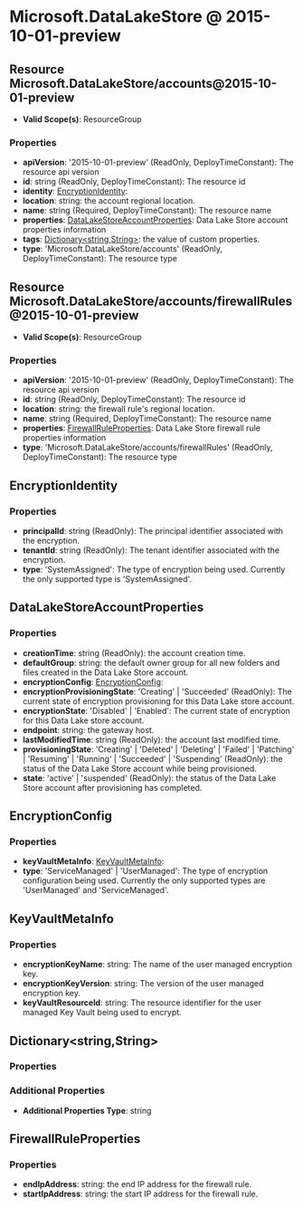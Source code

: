 # Microsoft.DataLakeStore @ 2015-10-01-preview

## Resource Microsoft.DataLakeStore/accounts@2015-10-01-preview
* **Valid Scope(s)**: ResourceGroup
### Properties
* **apiVersion**: '2015-10-01-preview' (ReadOnly, DeployTimeConstant): The resource api version
* **id**: string (ReadOnly, DeployTimeConstant): The resource id
* **identity**: [EncryptionIdentity](#encryptionidentity):
* **location**: string: the account regional location.
* **name**: string (Required, DeployTimeConstant): The resource name
* **properties**: [DataLakeStoreAccountProperties](#datalakestoreaccountproperties): Data Lake Store account properties information
* **tags**: [Dictionary<string,String>](#dictionarystringstring): the value of custom properties.
* **type**: 'Microsoft.DataLakeStore/accounts' (ReadOnly, DeployTimeConstant): The resource type

## Resource Microsoft.DataLakeStore/accounts/firewallRules@2015-10-01-preview
* **Valid Scope(s)**: ResourceGroup
### Properties
* **apiVersion**: '2015-10-01-preview' (ReadOnly, DeployTimeConstant): The resource api version
* **id**: string (ReadOnly, DeployTimeConstant): The resource id
* **location**: string: the firewall rule's regional location.
* **name**: string (Required, DeployTimeConstant): The resource name
* **properties**: [FirewallRuleProperties](#firewallruleproperties): Data Lake Store firewall rule properties information
* **type**: 'Microsoft.DataLakeStore/accounts/firewallRules' (ReadOnly, DeployTimeConstant): The resource type

## EncryptionIdentity
### Properties
* **principalId**: string (ReadOnly): The principal identifier associated with the encryption.
* **tenantId**: string (ReadOnly): The tenant identifier associated with the encryption.
* **type**: 'SystemAssigned': The type of encryption being used. Currently the only supported type is 'SystemAssigned'.

## DataLakeStoreAccountProperties
### Properties
* **creationTime**: string (ReadOnly): the account creation time.
* **defaultGroup**: string: the default owner group for all new folders and files created in the Data Lake Store account.
* **encryptionConfig**: [EncryptionConfig](#encryptionconfig):
* **encryptionProvisioningState**: 'Creating' | 'Succeeded' (ReadOnly): The current state of encryption provisioning for this Data Lake store account.
* **encryptionState**: 'Disabled' | 'Enabled': The current state of encryption for this Data Lake store account.
* **endpoint**: string: the gateway host.
* **lastModifiedTime**: string (ReadOnly): the account last modified time.
* **provisioningState**: 'Creating' | 'Deleted' | 'Deleting' | 'Failed' | 'Patching' | 'Resuming' | 'Running' | 'Succeeded' | 'Suspending' (ReadOnly): the status of the Data Lake Store account while being provisioned.
* **state**: 'active' | 'suspended' (ReadOnly): the status of the Data Lake Store account after provisioning has completed.

## EncryptionConfig
### Properties
* **keyVaultMetaInfo**: [KeyVaultMetaInfo](#keyvaultmetainfo):
* **type**: 'ServiceManaged' | 'UserManaged': The type of encryption configuration being used. Currently the only supported types are 'UserManaged' and 'ServiceManaged'.

## KeyVaultMetaInfo
### Properties
* **encryptionKeyName**: string: The name of the user managed encryption key.
* **encryptionKeyVersion**: string: The version of the user managed encryption key.
* **keyVaultResourceId**: string: The resource identifier for the user managed Key Vault being used to encrypt.

## Dictionary<string,String>
### Properties
### Additional Properties
* **Additional Properties Type**: string

## FirewallRuleProperties
### Properties
* **endIpAddress**: string: the end IP address for the firewall rule.
* **startIpAddress**: string: the start IP address for the firewall rule.

